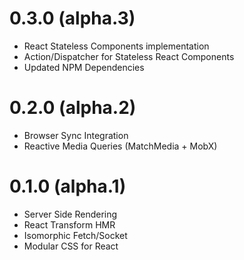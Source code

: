 # 0.3.0 (alpha.3)

* React Stateless Components implementation
* Action/Dispatcher for Stateless React Components
* Updated NPM Dependencies

# 0.2.0 (alpha.2)

* Browser Sync Integration
* Reactive Media Queries (MatchMedia + MobX)

# 0.1.0 (alpha.1)

* Server Side Rendering
* React Transform HMR
* Isomorphic Fetch/Socket
* Modular CSS for React
